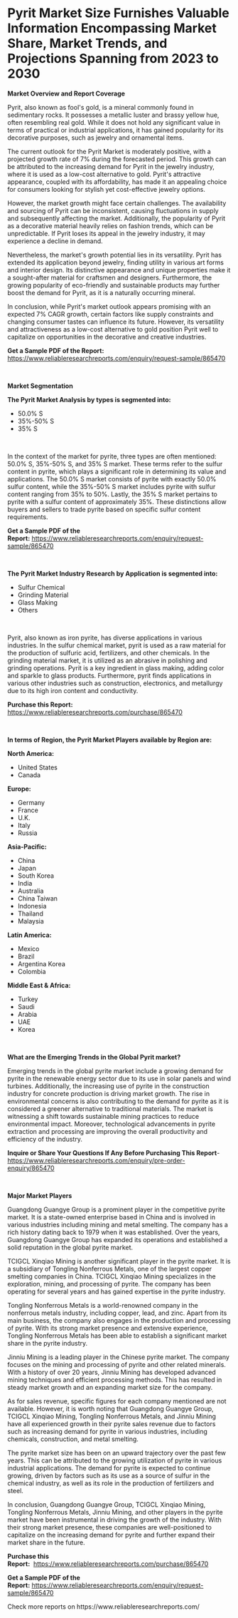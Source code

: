 <p><h1>Pyrit Market Size Furnishes Valuable Information Encompassing Market Share, Market Trends, and Projections Spanning from 2023 to 2030</h1></p><p><strong>Market Overview and Report Coverage</strong></p>
<p><p>Pyrit, also known as fool's gold, is a mineral commonly found in sedimentary rocks. It possesses a metallic luster and brassy yellow hue, often resembling real gold. While it does not hold any significant value in terms of practical or industrial applications, it has gained popularity for its decorative purposes, such as jewelry and ornamental items.</p><p>The current outlook for the Pyrit Market is moderately positive, with a projected growth rate of 7% during the forecasted period. This growth can be attributed to the increasing demand for Pyrit in the jewelry industry, where it is used as a low-cost alternative to gold. Pyrit's attractive appearance, coupled with its affordability, has made it an appealing choice for consumers looking for stylish yet cost-effective jewelry options.</p><p>However, the market growth might face certain challenges. The availability and sourcing of Pyrit can be inconsistent, causing fluctuations in supply and subsequently affecting the market. Additionally, the popularity of Pyrit as a decorative material heavily relies on fashion trends, which can be unpredictable. If Pyrit loses its appeal in the jewelry industry, it may experience a decline in demand.</p><p>Nevertheless, the market's growth potential lies in its versatility. Pyrit has extended its application beyond jewelry, finding utility in various art forms and interior design. Its distinctive appearance and unique properties make it a sought-after material for craftsmen and designers. Furthermore, the growing popularity of eco-friendly and sustainable products may further boost the demand for Pyrit, as it is a naturally occurring mineral.</p><p>In conclusion, while Pyrit's market outlook appears promising with an expected 7% CAGR growth, certain factors like supply constraints and changing consumer tastes can influence its future. However, its versatility and attractiveness as a low-cost alternative to gold position Pyrit well to capitalize on opportunities in the decorative and creative industries.</p></p>
<p><strong>Get a Sample PDF of the Report:</strong> <a href="https://www.reliableresearchreports.com/enquiry/request-sample/865470">https://www.reliableresearchreports.com/enquiry/request-sample/865470</a></p>
<p>&nbsp;</p>
<p><strong>Market Segmentation</strong></p>
<p><strong>The Pyrit Market Analysis by types is segmented into:</strong></p>
<p><ul><li>50.0% S</li><li>35%-50% S</li><li>35% S</li></ul></p>
<p>&nbsp;</p>
<p><p>In the context of the market for pyrite, three types are often mentioned: 50.0% S, 35%-50% S, and 35% S market. These terms refer to the sulfur content in pyrite, which plays a significant role in determining its value and applications. The 50.0% S market consists of pyrite with exactly 50.0% sulfur content, while the 35%-50% S market includes pyrite with sulfur content ranging from 35% to 50%. Lastly, the 35% S market pertains to pyrite with a sulfur content of approximately 35%. These distinctions allow buyers and sellers to trade pyrite based on specific sulfur content requirements.</p></p>
<p><strong>Get a Sample PDF of the Report:</strong>&nbsp;<a href="https://www.reliableresearchreports.com/enquiry/request-sample/865470">https://www.reliableresearchreports.com/enquiry/request-sample/865470</a></p>
<p>&nbsp;</p>
<p><strong>The Pyrit Market Industry Research by Application is segmented into:</strong></p>
<p><ul><li>Sulfur Chemical</li><li>Grinding Material</li><li>Glass Making</li><li>Others</li></ul></p>
<p>&nbsp;</p>
<p><p>Pyrit, also known as iron pyrite, has diverse applications in various industries. In the sulfur chemical market, pyrit is used as a raw material for the production of sulfuric acid, fertilizers, and other chemicals. In the grinding material market, it is utilized as an abrasive in polishing and grinding operations. Pyrit is a key ingredient in glass making, adding color and sparkle to glass products. Furthermore, pyrit finds applications in various other industries such as construction, electronics, and metallurgy due to its high iron content and conductivity.</p></p>
<p><strong>Purchase this Report:</strong>&nbsp; <a href="https://www.reliableresearchreports.com/purchase/865470">https://www.reliableresearchreports.com/purchase/865470</a></p>
<p>&nbsp;</p>
<p><strong>In terms of Region, the Pyrit Market Players available by Region are:</strong></p>
<p>
    <p> <strong> North America: </strong>
        <ul>
            <li>United States</li>
            <li>Canada</li>
        </ul>
        </p> 
    <p> <strong> Europe: </strong>
        <ul>
            <li>Germany</li>
            <li>France</li>
            <li>U.K.</li>
            <li>Italy</li>
            <li>Russia</li>
        </ul>
        </p> 
    <p> <strong> Asia-Pacific: </strong>
        <ul>
            <li>China</li>
            <li>Japan</li>
            <li>South Korea</li>
            <li>India</li>
            <li>Australia</li>
            <li>China Taiwan</li>
            <li>Indonesia</li>
            <li>Thailand</li>
            <li>Malaysia</li>
        </ul>
        </p> 
    <p> <strong> Latin America: </strong>
        <ul>
            <li>Mexico</li>
            <li>Brazil</li>
            <li>Argentina Korea</li>
            <li>Colombia</li>
        </ul>
        </p> 
    <p> <strong> Middle East & Africa: </strong>
        <ul>
            <li>Turkey</li>
            <li>Saudi</li>
            <li>Arabia</li>
            <li>UAE</li>
            <li>Korea</li>
        </ul>
    </p>
    </p>
<p>&nbsp;</p>
<p><strong>What are the Emerging Trends in the Global Pyrit market?</strong></p>
<p><p>Emerging trends in the global pyrite market include a growing demand for pyrite in the renewable energy sector due to its use in solar panels and wind turbines. Additionally, the increasing use of pyrite in the construction industry for concrete production is driving market growth. The rise in environmental concerns is also contributing to the demand for pyrite as it is considered a greener alternative to traditional materials. The market is witnessing a shift towards sustainable mining practices to reduce environmental impact. Moreover, technological advancements in pyrite extraction and processing are improving the overall productivity and efficiency of the industry.</p></p>
<p><strong>Inquire or Share Your Questions If Any Before Purchasing This Report</strong>- <a href="https://www.reliableresearchreports.com/enquiry/pre-order-enquiry/865470">https://www.reliableresearchreports.com/enquiry/pre-order-enquiry/865470</a></p>
<p>&nbsp;</p>
<p><strong>Major Market Players</strong></p>
<p><p>Guangdong Guangye Group is a prominent player in the competitive pyrite market. It is a state-owned enterprise based in China and is involved in various industries including mining and metal smelting. The company has a rich history dating back to 1979 when it was established. Over the years, Guangdong Guangye Group has expanded its operations and established a solid reputation in the global pyrite market.</p><p>TCIGCL Xinqiao Mining is another significant player in the pyrite market. It is a subsidiary of Tongling Nonferrous Metals, one of the largest copper smelting companies in China. TCIGCL Xinqiao Mining specializes in the exploration, mining, and processing of pyrite. The company has been operating for several years and has gained expertise in the pyrite industry.</p><p>Tongling Nonferrous Metals is a world-renowned company in the nonferrous metals industry, including copper, lead, and zinc. Apart from its main business, the company also engages in the production and processing of pyrite. With its strong market presence and extensive experience, Tongling Nonferrous Metals has been able to establish a significant market share in the pyrite industry.</p><p>Jinniu Mining is a leading player in the Chinese pyrite market. The company focuses on the mining and processing of pyrite and other related minerals. With a history of over 20 years, Jinniu Mining has developed advanced mining techniques and efficient processing methods. This has resulted in steady market growth and an expanding market size for the company.</p><p>As for sales revenue, specific figures for each company mentioned are not available. However, it is worth noting that Guangdong Guangye Group, TCIGCL Xinqiao Mining, Tongling Nonferrous Metals, and Jinniu Mining have all experienced growth in their pyrite sales revenue due to factors such as increasing demand for pyrite in various industries, including chemicals, construction, and metal smelting.</p><p>The pyrite market size has been on an upward trajectory over the past few years. This can be attributed to the growing utilization of pyrite in various industrial applications. The demand for pyrite is expected to continue growing, driven by factors such as its use as a source of sulfur in the chemical industry, as well as its role in the production of fertilizers and steel.</p><p>In conclusion, Guangdong Guangye Group, TCIGCL Xinqiao Mining, Tongling Nonferrous Metals, Jinniu Mining, and other players in the pyrite market have been instrumental in driving the growth of the industry. With their strong market presence, these companies are well-positioned to capitalize on the increasing demand for pyrite and further expand their market share in the future.</p></p>
<p><strong>Purchase this Report:</strong>&nbsp;&nbsp;<a href="https://www.reliableresearchreports.com/purchase/865470">https://www.reliableresearchreports.com/purchase/865470</a></p>
<p></p>
<p><strong>Get a Sample PDF of the Report:</strong>&nbsp;<a href="https://www.reliableresearchreports.com/enquiry/request-sample/865470">https://www.reliableresearchreports.com/enquiry/request-sample/865470</a></p>
<p>Check more reports on https://www.reliableresearchreports.com/</p>